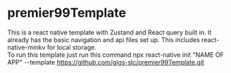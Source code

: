 # premier99Template

This is a react native template with Zustand and React query built in.  It already has the basic navigation and api files set up.
This includes react-native-mmkv for local storage.  
To run this template just run this command npx react-native init  "NAME OF APP" --template https://github.com/gigs-slc/premier99Template.git
